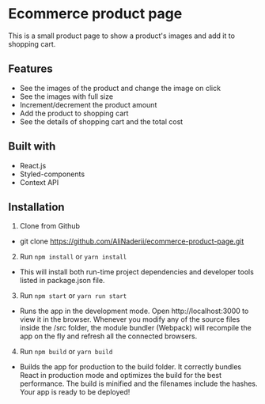 # Ecommerce product page

This is a small product page to show a product's images and add it to shopping cart.

## Features
- See the images of the product and change the image on click
- See the images with full size
- Increment/decrement the product amount
- Add the product to shopping cart
- See the details of shopping cart and the total cost

## Built with
- React.js
- Styled-components
- Context API

## Installation

1. Clone from Github

 - git clone https://github.com/AliNaderii/ecommerce-product-page.git 
 
2. Run `npm install` or `yarn install`

 - This will install both run-time project dependencies and developer tools listed in package.json file.

3. Run `npm start` or `yarn run start`

 - Runs the app in the development mode.  Open http://localhost:3000 to view it in the browser. 
  Whenever you modify any of the source files inside the /src folder, the module bundler (Webpack) will recompile the app on the fly and refresh all the connected browsers.

4. Run `npm build` or `yarn build`

 - Builds the app for production to the build folder. It correctly bundles React in production mode and optimizes the build for the best performance. The build is minified and the filenames include the hashes. Your app is ready to be deployed!
